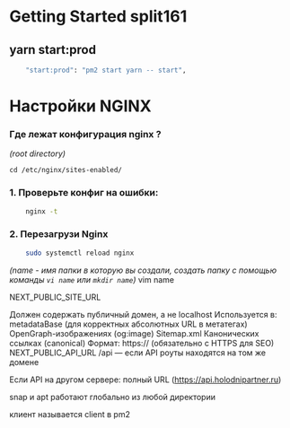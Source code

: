 # Getting Started split161

## yarn start:prod

```bash
    "start:prod": "pm2 start yarn -- start",
```

# Настройки NGINX
### Где лежат конфигурация nginx ?
_(root directory)_

`cd /etc/nginx/sites-enabled/`

### 1. Проверьте конфиг на ошибки:
```bash 
    nginx -t
```

### 2. Перезагрузи Nginx
```bash 
    sudo systemctl reload nginx
```

_(name - имя папки в которую вы создали, создать папку с помощью команды `vi name` или `mkdir name`)_
vim name




NEXT_PUBLIC_SITE_URL

Должен содержать публичный домен, а не localhost
Используется в: metadataBase (для корректных абсолютных URL в метатегах)
OpenGraph-изображениях (og:image) Sitemap.xml
Канонических ссылках (canonical)
Формат: https:// (обязательно с HTTPS для SEO)
NEXT_PUBLIC_API_URL
/api — если API роуты находятся на том же домене

Если API на другом сервере: полный URL (https://api.holodnipartner.ru)


snap и apt работают глобально из любой директории



клиент называется client в pm2


